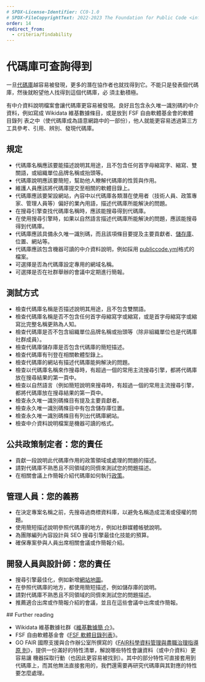 ```yaml
---
# SPDX-License-Identifier: CC0-1.0
# SPDX-FileCopyrightText: 2022-2023 The Foundation for Public Code <info@publiccode.net>, https://standard.publiccode.net/AUTHORS
order: 14
redirect_from:
  - criteria/findability
---
```


# 代碼庫可查詢得到

一旦[代碼庫](../glossary.md#codebase)越容易被發現，更多的潛在協作者也就找得到它。不能只是發表個代碼庫，然後就盼望他人找得到這個代碼庫，必
須主動積極。

有中介資料說明檔案會讓代碼庫更容易被發現。良好且包含永久唯一識別碼的中介資料，例如寫成 Wikidata 維基數據條目，或是放到 FSF 自由軟體基金會的軟體目錄列
表之中（使代碼庫成為語意網路中的一部份），他人就能更容易透過第三方工具參考、引用、辨別、發現代碼庫。

## 規定

* 代碼庫名稱應該要能描述說明其用途，且不包含任何首字母縮寫字、縮寫、雙關語，或組織單位品牌名稱或抬頭等。
* 代碼庫說明應該要簡短，幫助他人瞭解代碼庫的性質與作用。
* 維護人員應該將代碼庫提交至相關的軟體目錄上。
* 代碼庫應該要架設網站，內容中以代碼庫各類潛在使用者（技術人員、政策專家、管理人員等）偏好的業內用語，描述代碼庫所能解決的問題。
* 在搜尋引擎查找代碼庫名稱時，應該能搜尋得到代碼庫。
* 在使用搜尋引擎時，如果以自然語言描述代碼庫所能解決的問題，應該能搜尋得到代碼庫。
* 代碼庫應該具備永久唯一識別碼，而且該項條目要提及主要貢獻者、[儲存庫](../glossary.md#repository)、位置、網站等。
* 代碼庫應該包含機器可讀的中介資料說明，例如採用
[publiccode.yml](https://github.com/publiccodeyml/publiccode.yml)格式的檔案。
* 可選擇是否為代碼庫設定專用的網域名稱。
* 可選擇是否在社群舉辦的會議中定期進行簡報。

## 測試方式

* 檢查代碼庫名稱是否描述說明其用途，且不包含雙關語。
* 檢查代碼庫名稱是否不包含任何首字母縮寫字或縮寫，或是首字母縮寫字或縮寫比完整名稱更熟為人知。
* 檢查代碼庫是否不包含組織單位品牌名稱或抬頭等（除非組織單位也是代碼庫社群成員）。
* 檢查代碼庫儲存庫是否包含代碼庫的簡短描述。
* 檢查代碼庫有刊登在相關軟體型錄上。
* 檢查代碼庫的網站有描述代碼庫能夠解決的問題。
* 檢查以代碼庫名稱來作搜尋時，有超過一個的常用主流搜尋引擎，都將代碼庫放在搜尋結果的第一頁中。
* 檢查以自然語言（例如簡短說明來搜尋時，有超過一個的常用主流搜尋引擎，都將代碼庫放在搜尋結果的第一頁中。
* 檢查永久唯一識別碼條目有提及主要貢獻者。
* 檢查永久唯一識別碼條目中有包含儲存庫位置。
* 檢查永久唯一識別碼條目有列出代碼庫網站。
* 檢查中介資料說明檔案是機器可讀的格式。

## 公共政策制定者：您的責任

* 貢獻一段說明此代碼庫作用的政策領域或處理的問題的描述。
* 請對代碼庫不熟悉且不同領域的同儕來測試您的問題描述。
* 在相關會議上作簡報介紹代碼庫如何執行[政策](../glossary.md#policy)。

## 管理人員：您的義務

* 在決定專案名稱之前，先搜尋過商標資料庫，以避免名稱造成混淆或侵權的問題。
* 使用簡短描述說明參照代碼庫的地方，例如社群媒體帳號說明。
* 為團隊編列內容設計與 SEO 搜尋引擎最佳化技能的預算。
* 確保專案參與人員出席相關會議或作簡報介紹。

## 開發人員與設計師：您的責任

* 搜尋引擎最佳化，例如新增[網站地圖](https://www.sitemaps.org/protocol.html)。
* 在參照代碼庫的地方，都使用簡短描述，例如儲存庫的說明。
* 請對代碼庫不熟悉且不同領域的同儕來測試您的問題描述。
* 推薦適合出席或作簡報介紹的會議，並且在這些會議中出席或作簡報。

<p style="page-break-after: always;"></p>
## Further reading

* Wikidata 維基數據社群《[維基數據簡
介](https://www.wikidata.org/wiki/Wikidata:Introduction)》。
* FSF 自由軟體基金會《[FSF 軟體目錄列表](https://directory.fsf.org/wiki/Main_Page)》。
* GO FAIR 國際支援與合作辦公室所撰寫的《[FAIR科學資料管理與盡職治理指導原
則](https://www.go-fair.org/fair-principles/)》，提供一份滿好的特性清單，解說哪些特性會讓資料（或中介資料）更容易讓
機器採取行動（也因此更容易被找到）。其中的部分特性可直接套用到代碼庫上，而其他無法直接套用的，我們還需要再研究代碼庫與其對應的特性要怎麼處理。
